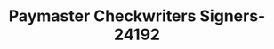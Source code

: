 ---
f_zip-code: 19468
f_state-code: PA
title: Paymaster Checkwriters Signers-24192
f_phone: 610-495-7314
f_city-only: Royersford
f_address: 51 Oak Lane Royersford
f_location-unique-id: '24192'
slug: paymaster-checkwriters-signers-24192
updated-on: '2024-05-30T13:46:58.046Z'
created-on: '2024-05-30T13:36:59.803Z'
published-on: '2024-05-30T13:54:32.469Z'
f_city-state: cms/city/royersford-pa.md
f_company: cms/company/paymaster-checkwriters-signers.md
f_state: cms/state/pennsylvania.md
layout: '[payday-loan].html'
tags: payday-loan
---